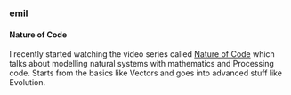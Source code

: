 ### emil

#### Nature of Code

I recently started watching the video series called [Nature of Code](http://vimeo.com/channels/natureofcode)
which talks about modelling natural systems with mathematics and Processing code.
Starts from the basics like Vectors and goes into advanced stuff like Evolution.
